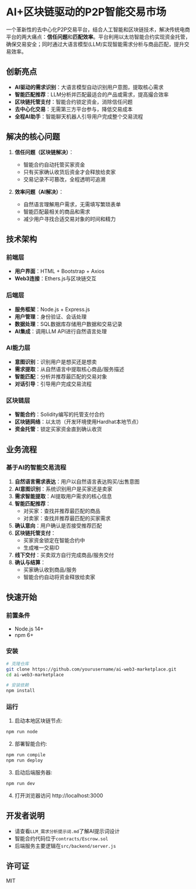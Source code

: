 # AI+区块链驱动的P2P智能交易市场

一个革新性的去中心化P2P交易平台，结合人工智能和区块链技术，解决传统电商平台的两大痛点：**信任问题**和**匹配效率**。平台利用以太坊智能合约实现资金托管，确保交易安全；同时通过大语言模型(LLM)实现智能需求分析与商品匹配，提升交易效率。

## 创新亮点

- **AI驱动的需求识别**：大语言模型自动识别用户意图，提取核心需求
- **智能匹配推荐**：LLM分析并匹配最适合的产品或需求，提高撮合效率
- **区块链托管支付**：智能合约锁定资金，消除信任问题
- **去中心化交易**：无需第三方平台参与，降低交易成本
- **全程AI助手**：智能聊天机器人引导用户完成整个交易流程

## 解决的核心问题

1. **信任问题（区块链解决）**：
   - 智能合约自动托管买家资金
   - 只有买家确认收货后资金才会释放给卖家
   - 交易记录不可篡改，全程透明可追溯

2. **效率问题（AI解决）**：
   - 自然语言理解用户需求，无需填写繁琐表单
   - 智能匹配最相关的商品和需求
   - 减少用户寻找合适交易对象的时间和精力

## 技术架构

### 前端层
- **用户界面**：HTML + Bootstrap + Axios
- **Web3连接**：Ethers.js与区块链交互

### 后端层
- **服务框架**：Node.js + Express.js
- **用户管理**：身份验证、会话处理
- **数据处理**：SQL数据库存储用户数据和交易记录
- **AI集成**：调用LLM API进行自然语言处理

### AI能力层
- **意图识别**：识别用户是想买还是想卖
- **需求提取**：从自然语言中提取核心商品/服务描述
- **智能匹配**：分析并推荐最匹配的交易对象
- **对话引导**：引导用户完成交易流程

### 区块链层
- **智能合约**：Solidity编写的托管支付合约
- **区块链网络**：以太坊（开发环境使用Hardhat本地节点）
- **资金托管**：锁定买家资金直到确认收货

## 业务流程

### 基于AI的智能交易流程

1. **自然语言需求表达**：用户以自然语言表达购买/出售意图
2. **AI意图识别**：系统识别用户是买家还是卖家
3. **需求智能提取**：AI提取用户需求的核心信息
4. **智能匹配推荐**：
   - 对买家：查找并推荐最匹配的商品
   - 对卖家：查找并推荐最匹配的买家需求
5. **确认意向**：用户确认是否接受推荐匹配
6. **区块链托管支付**：
   - 买家资金锁定在智能合约中
   - 生成唯一交易ID
7. **线下交付**：买卖双方自行完成商品/服务交付
8. **确认与结算**：
   - 买家确认收到商品/服务
   - 智能合约自动将资金释放给卖家

## 快速开始

### 前置条件
- Node.js 14+
- npm 6+

### 安装
```bash
# 克隆仓库
git clone https://github.com/yourusername/ai-web3-marketplace.git
cd ai-web3-marketplace

# 安装依赖
npm install
```

### 运行
1. 启动本地区块链节点:
```bash
npm run node
```

2. 部署智能合约:
```bash
npm run compile
npm run deploy
```

3. 启动后端服务器:
```bash
npm run dev
```

4. 打开浏览器访问 http://localhost:3000

## 开发者说明
- 请查看`LLM_需求分析提示词.md`了解AI提示词设计
- 智能合约代码位于`contracts/Escrow.sol`
- 后端服务主要逻辑在`src/backend/server.js`

## 许可证
MIT
